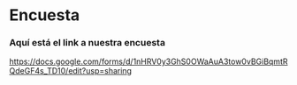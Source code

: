 # Encuesta

### Aquí está el link a nuestra encuesta
https://docs.google.com/forms/d/1nHRV0y3GhS0OWaAuA3tow0vBGiBqmtRQdeGF4s_TD10/edit?usp=sharing
